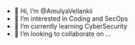 - 👋 Hi, I’m @AmulyaVellankii
- 👀 I’m interested in Coding and SecOps
- 🌱 I’m currently learning CyberSecurity
- 💞️ I’m looking to collaborate on ...


<!---
AmulyaVellankii/AmulyaVellankii is a ✨ special ✨ repository because its `README.md` (this file) appears on your GitHub profile.
You can click the Preview link to take a look at your changes.
--->
